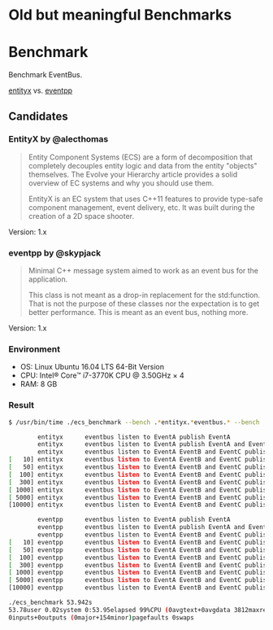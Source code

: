 
# Old but meaningful Benchmarks

# Benchmark

Benchmark EventBus.

[entityx](https://github.com/alecthomas/entityx) vs. [eventpp](https://github.com/skypjack/eventpp)



## Candidates

### EntityX by @alecthomas

> Entity Component Systems (ECS) are a form of decomposition that completely decouples entity logic and data from the entity "objects" themselves. 
> The Evolve your Hierarchy article provides a solid overview of EC systems and why you should use them.
> 
> EntityX is an EC system that uses C++11 features to provide type-safe component management, event delivery, etc. 
> It was built during the creation of a 2D space shooter.

Version: 1.x


### eventpp by @skypjack

> Minimal C++ message system aimed to work as an event bus for the application.
> 
> This class is not meant as a drop-in replacement for the std:function. That is not the purpose of these classes nor the expectation is to get better performance.
> This is meant as an event bus, nothing more.

Version: 1.x


### Environment

 - OS: Linux Ubuntu 16.04 LTS 64-Bit Version
 - CPU: Intel® Core™ i7-3770K CPU @ 3.50GHz × 4 
 - RAM: 8 GB




### Result

```bash
$ /usr/bin/time ./ecs_benchmark --bench .*entityx.*eventbus.* --bench .*eventpp.*eventbus.*

        entityx      eventbus listen to EventA publish EventA                                          100000000                14 ns/op
        entityx      eventbus listen to EventA publish EventA and EventB                                50000000                24 ns/op
        entityx      eventbus listen to EventA EventB and EventC publish EventA and EventB              50000000                38 ns/op
[   10] entityx      eventbus listen to EventA EventB and EventC publish EventA and EventB               5000000               292 ns/op
[   50] entityx      eventbus listen to EventA EventB and EventC publish EventA and EventB               1000000              1460 ns/op
[  100] entityx      eventbus listen to EventA EventB and EventC publish EventA and EventB                500000              3039 ns/op
[  300] entityx      eventbus listen to EventA EventB and EventC publish EventA and EventB                200000              8849 ns/op
[ 1000] entityx      eventbus listen to EventA EventB and EventC publish EventA and EventB                 50000             29262 ns/op
[ 5000] entityx      eventbus listen to EventA EventB and EventC publish EventA and EventB                 10000            147345 ns/op
[10000] entityx      eventbus listen to EventA EventB and EventC publish EventA and EventB                  5000            306186 ns/op

        eventpp      eventbus listen to EventA publish EventA                                           50000000                21 ns/op
        eventpp      eventbus listen to EventA publish EventA and EventB                                50000000                24 ns/op
        eventpp      eventbus listen to EventA EventB and EventC publish EventA and EventB              20000000                64 ns/op
[   10] eventpp      eventbus listen to EventA EventB and EventC publish EventA and EventB               2000000               642 ns/op
[   50] eventpp      eventbus listen to EventA EventB and EventC publish EventA and EventB                500000              3215 ns/op
[  100] eventpp      eventbus listen to EventA EventB and EventC publish EventA and EventB                200000              6425 ns/op
[  300] eventpp      eventbus listen to EventA EventB and EventC publish EventA and EventB                100000             19273 ns/op
[ 1000] eventpp      eventbus listen to EventA EventB and EventC publish EventA and EventB                 20000             62125 ns/op
[ 5000] eventpp      eventbus listen to EventA EventB and EventC publish EventA and EventB                  5000            321193 ns/op
[10000] eventpp      eventbus listen to EventA EventB and EventC publish EventA and EventB                  2000            641016 ns/op

./ecs_benchmark 53.942s
53.78user 0.02system 0:53.95elapsed 99%CPU (0avgtext+0avgdata 3812maxresident)k
0inputs+0outputs (0major+154minor)pagefaults 0swaps

```




